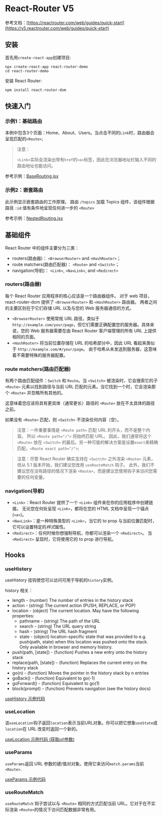 # React-Router V5

参考文档：[https://reactrouter.com/web/guides/quick-start](https://v5.reactrouter.com/web/guides/quick-start)

## 安装

首先用`create-react-app`创建项目:

``` shell
npx create-react-app react-router-demo
cd react-router-demo
```

安装 React Router:

``` shell
npm install react-router-dom
```

## 快速入门

### 示例1：基础路由

本例中包含3个页面：Home、About、Users。当点击不同的`Link`时，路由器会呈现匹配的`<Route>`;

> 注意：
> 
> `<Link>`实际会渲染出带有`href`的`<a>`标签，因此在浏览器地址栏输入不同的路由地址也能访问。

参考示例：[BaseRouting.jsx](./code/react-router-demo/src/screens/BaseRouting.jsx)

### 示例2：嵌套路由

此示例显示嵌套路由的工作原理。 路由 `/topics` 加载 Topics 组件，该组件根据路径 `:id` 值有条件地呈现任何进一步的 `<Route>`

参考示例：[NestedRouting.jsx](./code/react-router-demo/src/screens/NestedRouting.jsx)

## 基础组件

React Router 中的组件主要分为三类：

- routers(路由器)： `<BrowserRouter>` and `<HashRouter>`；
- route matchers(路由匹配器)： `<Route>` and `<Switch>`；
- navigation(导航)： `<Link>`, `<NavLink>`, and `<Redirect>`

### routers(路由器)

每个 React Router 应用程序的核心应该是一个路由器组件。 对于 web 项目，react-router-dom 提供了 `<BrowserRouter>` 和 `<HashRouter>` 路由器。 两者之间的主要区别在于它们存储 URL 以及与您的 Web 服务器通信的方式。

- `<BrowserRouter>` 使用常规 URL 路径，类似于`http://example.com/your/page`，但它们需要正确配置您的服务器。具体来说，您的 Web 服务器需要在由 React Router 客户端管理的所有 URL 上提供相同的页面。
- `<HashRouter>` 将当前位置存储在 URL 的哈希部分中，因此 URL 看起来类似于 `http://example.com/#/your/page`。 由于哈希从未发送到服务器，这意味着不需要特殊的服务器配置。

### route matchers(路由匹配器)

有两个路由匹配组件：`Switch` 和 `Route`。当 `<Switch>` 被渲染时，它会搜索它的子 `<Route>` 元素以找到路径与当前 URL 匹配的元素。当它找到一个时，它会渲染那个 `<Route>` 并忽略所有其他的。

这意味着您应该将具有更具体（通常更长）路径的 `<Route>` 放在不太具体的路径之前。

如果没有 `<Route>` 匹配，则 `<Switch>` 不渲染任何内容（空）。

> 注意：一件重要事情是 `<Route path>` 匹配 URL 的开头，而不是整个内容。 所以 `<Route path="/">` 将始终匹配 URL。 因此，我们通常将这个 `<Route>` 放在 `<Switch>` 的最后。另一种可能的解决方案是设置`exact`来精确匹配，`<Route exact path="/">`;

> 注意：尽管 React Router 确实支持在 `<Switch>` 之外渲染 `<Route>` 元素，但从 5.1 版本开始，我们建议您改用 `useRouteMatch` 钩子。 此外，我们不建议您在没有路径的情况下渲染 `<Route>`，而是建议您使用钩子来访问您需要的任何变量。

### navigation(导航)

- `<Link>`：React Router 提供了一个 `<Link>` 组件来在你的应用程序中创建链接。 无论您在何处呈现 `<Link>`，都将在您的 HTML 文档中呈现一个锚点 (`<a>`)。
- `<NavLink>`：是一种特殊类型的 `<Link>`，当它的 to prop 与当前位置匹配时，它可以设置特定的*样式*属性。
- `<Redirect>`：任何时候你想强制导航，你都可以渲染一个 `<Redirect>`。 当 `<Redirect>` 呈现时，它将使用它的 to prop 进行导航。

## Hooks

### useHistory

useHistory 挂钩使您可以访问可用于导航的`history`实例。

history 相关：

- length - (number) The number of entries in the history stack
- action - (string) The current action (PUSH, REPLACE, or POP)
- location - (object) The current location. May have the following properties:
  - pathname - (string) The path of the URL
  - search - (string) The URL query string
  - hash - (string) The URL hash fragment
  - state - (object) location-specific state that was provided to e.g. push(path, state) when this location was pushed onto the stack. Only available in browser and memory history.
- push(path, [state]) - (function) Pushes a new entry onto the history stack
- replace(path, [state]) - (function) Replaces the current entry on the history stack
- go(n) - (function) Moves the pointer in the history stack by n entries
- goBack() - (function) Equivalent to go(-1)
- goForward() - (function) Equivalent to go(1)
- block(prompt) - (function) Prevents navigation (see the history docs)


[useHistory 示例代码](./code/react-router-demo/src/screens/hooks-demo/UseHistoryDemo.jsx)

### useLocation

该`useLocation`钩子返回`location`表示当前URL对象。你可以把它想象`useState`成`location`在 URL 改变时返回一个新的。

[useLocation 示例代码 (获取url参数)](./code/react-router-demo/src/screens/hooks-demo/UseLocationDemo.jsx)

### useParams

`useParams`返回 URL 参数的键/值对对象。使用它来访问`match.params`当前`<Route>`.

[useParams 示例代码 ](./code/react-router-demo/src/screens/hooks-demo/UseParamsDemo.jsx)

### useRouteMatch

`useRouteMatch` 钩子尝试以与 `<Route>` 相同的方式匹配当前 URL。它对于在不实际渲染 `<Route>`的情况下访问匹配数据非常有用。